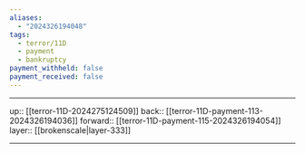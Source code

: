 ```yaml
---
aliases:
  - "2024326194048"
tags:
  - terror/11D
  - payment
  - bankruptcy
payment_withheld: false
payment_received: false
---
```




***

up:: [[terror-11D-2024275124509]]
back:: [[terror-11D-payment-113-2024326194036]]
forward:: [[terror-11D-payment-115-2024326194054]]
layer:: [[brokenscale|layer-333]]

***

